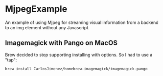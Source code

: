 # MjpegExample

An example of using Mjpeg for streaming visual information from a backend to an img element without any Javascript.

## Imagemagick with Pango on MacOS

Brew decided to stop supporting installing with options. So I had to use a "tap":

```
brew install CarlosJimenez/homebrew-imagemagick/imagemagick-pango
```
